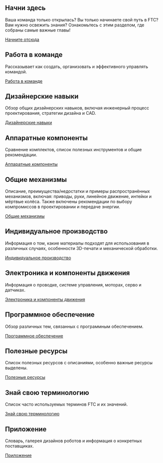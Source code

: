 ## Начни здесь
Ваша команда только открылась? Вы только начинаете свой путь в FTC? Вам нужно освежить знания? Ознакомьтесь с этим разделом, где собраны самые важные главы!

[Начните отсюда](ru/docs/ftc/start-here)

## Работа в команде

Рассказывает как  создать, организовать и эффективного управлять командой.


[Работа в команде](ru/docs/ftc/being-a-team/index)

## Дизайнерские навыки
Обзор общих дизайнерских навыков, включая инженерный процесс проектирования, стратегии дизайна и CAD.

[Дизайнерские навыки](ru/docs/ftc/design-skills/index)

## Аппаратные компоненты
Сравнение комплектов, список полезных инструментов и общие рекомендации.

[Аппаратные компоненты](ru/docs/ftc/hardware-components/index)

## Общие механизмы
Описание, преимущества/недостатки и примеры распространённых механизмов, включая: приводы, руки, линейное движение, интейки и мёртвые колёса. Также включены рекомендации по выбору компромиссов в проектировании и передаче энергии.

[Общие механизмы](ru/docs/ftc/common-mechanisms/index)

## Индивидуальное производство
Информация о том, какие материалы подходят для использования в различных случаях, особенности 3D-печати и механической обработки.

[Индивидуальное производство](ru/docs/ftc/custom-manufacturing/index)

## Электроника и компоненты движения
Информация о проводке, системе управления, моторах, серво и датчиках.

[Электроника и компоненты движения](ru/docs/ftc/power-and-electronics/index)

## Программное обеспечение
Обзор различных тем, связанных с программным обеспечением.

[Программное обеспечение](ru/docs/ftc/software/index)

## Полезные ресурсы
Список полезных ресурсов с описаниями, особенно важные ресурсы выделены.

[Полезные ресурсы](ru/docs/ftc/useful-resources)

## Знай свою терминологию
Список часто используемых терминов FTC и их значений.

[Знай свою терминологию](ru/docs/ftc/know-your-lingo)

## Приложение
Словарь, галерея дизайнов роботов и информация о конкретных поставщиках.

[Приложение](ru/docs/ftc/appendix/index)
